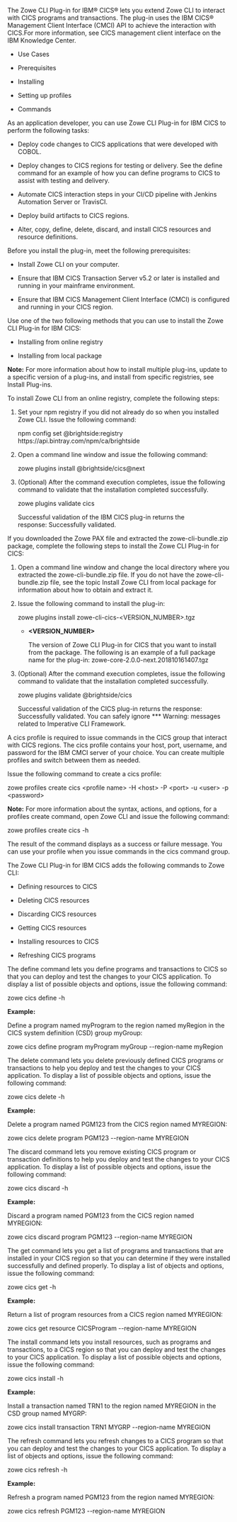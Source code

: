 <?xml version="1.0" encoding="UTF-8"?><?workdir /opt/dita-ot/out/.tmp?><?workdir-uri file:/opt/dita-ot/out/.tmp/?><?path2project ../?><?path2project-uri ../?><?path2rootmap-uri ../?><topic xmlns:ditaarch="http://dita.oasis-open.org/architecture/2005/" xmlns:dita-ot="http://dita-ot.sourceforge.net/ns/201007/dita-ot" class="- topic/topic " ditaarch:DITAArchVersion="1.2" domains="(topic hi-d) (topic ut-d) (topic indexing-d) (topic hazard-d) (topic abbrev-d) (topic pr-d) (topic sw-d) (topic ui-d)" id="zowe-cli-plug-in-for-ibm-cics" xtrf="file:/opt/dita-ot/data/user-guide/cli-cicsplugin.md" xtrc="topic:1;182:3"><title class="- topic/title " xtrf="file:/opt/dita-ot/data/user-guide/cli-cicsplugin.md" xtrc="title:1;182:3">Zowe CLI Plug-in for IBM CICS</title><body class="- topic/body " xtrf="file:/opt/dita-ot/data/user-guide/cli-cicsplugin.md" xtrc="body:1;182:3"><p class="- topic/p " xtrf="file:/opt/dita-ot/data/user-guide/cli-cicsplugin.md" xtrc="p:1;182:3">The Zowe CLI Plug-in for IBM® CICS® lets you extend Zowe CLI to interact with CICS programs and transactions. The plug-in uses the IBM CICS® Management Client Interface (CMCI) API to achieve the interaction with CICS.For more information, see <xref class="- topic/xref " href="https://www.ibm.com/support/knowledgecenter/en/SSGMCP_5.3.0/com.ibm.cics.ts.clientapi.doc/topics/clientapi_overview.html" format="html" scope="external" xtrf="file:/opt/dita-ot/data/user-guide/cli-cicsplugin.md" xtrc="xref:1;182:3">CICS management client interface</xref> on the IBM Knowledge Center.</p><ul class="- topic/ul " xtrf="file:/opt/dita-ot/data/user-guide/cli-cicsplugin.md" xtrc="ul:1;182:3"><li class="- topic/li " xtrf="file:/opt/dita-ot/data/user-guide/cli-cicsplugin.md" xtrc="li:1;182:3"><p class="- topic/p " xtrf="file:/opt/dita-ot/data/user-guide/cli-cicsplugin.md" xtrc="p:2;182:3"><xref class="- topic/xref " href="#use-cases" dita-ot:orig-format="html" format="dita" xtrf="file:/opt/dita-ot/data/user-guide/cli-cicsplugin.md" xtrc="xref:2;182:3">Use Cases</xref></p></li><li class="- topic/li " xtrf="file:/opt/dita-ot/data/user-guide/cli-cicsplugin.md" xtrc="li:2;182:3"><p class="- topic/p " xtrf="file:/opt/dita-ot/data/user-guide/cli-cicsplugin.md" xtrc="p:3;182:3"><xref class="- topic/xref " href="#prerequisites" dita-ot:orig-format="html" format="dita" xtrf="file:/opt/dita-ot/data/user-guide/cli-cicsplugin.md" xtrc="xref:3;182:3">Prerequisites</xref></p></li><li class="- topic/li " xtrf="file:/opt/dita-ot/data/user-guide/cli-cicsplugin.md" xtrc="li:3;182:3"><p class="- topic/p " xtrf="file:/opt/dita-ot/data/user-guide/cli-cicsplugin.md" xtrc="p:4;182:3"><xref class="- topic/xref " href="#installing" dita-ot:orig-format="html" format="dita" xtrf="file:/opt/dita-ot/data/user-guide/cli-cicsplugin.md" xtrc="xref:4;182:3">Installing</xref></p></li><li class="- topic/li " xtrf="file:/opt/dita-ot/data/user-guide/cli-cicsplugin.md" xtrc="li:4;182:3"><p class="- topic/p " xtrf="file:/opt/dita-ot/data/user-guide/cli-cicsplugin.md" xtrc="p:5;182:3"><xref class="- topic/xref " href="#setting-up-profiles" dita-ot:orig-format="html" format="dita" xtrf="file:/opt/dita-ot/data/user-guide/cli-cicsplugin.md" xtrc="xref:5;182:3">Setting up profiles</xref></p></li><li class="- topic/li " xtrf="file:/opt/dita-ot/data/user-guide/cli-cicsplugin.md" xtrc="li:5;182:3"><p class="- topic/p " xtrf="file:/opt/dita-ot/data/user-guide/cli-cicsplugin.md" xtrc="p:6;182:3"><xref class="- topic/xref " href="#commands" dita-ot:orig-format="html" format="dita" xtrf="file:/opt/dita-ot/data/user-guide/cli-cicsplugin.md" xtrc="xref:6;182:3">Commands</xref></p></li></ul></body><topic class="- topic/topic " ditaarch:DITAArchVersion="1.2" domains="(topic hi-d) (topic ut-d) (topic indexing-d) (topic hazard-d) (topic abbrev-d) (topic pr-d) (topic sw-d) (topic ui-d)" id="use-cases" xtrf="file:/opt/dita-ot/data/user-guide/cli-cicsplugin.md" xtrc="topic:2;182:3"><title class="- topic/title " xtrf="file:/opt/dita-ot/data/user-guide/cli-cicsplugin.md" xtrc="title:2;182:3">Use cases</title><body class="- topic/body " xtrf="file:/opt/dita-ot/data/user-guide/cli-cicsplugin.md" xtrc="body:2;182:3"><p class="- topic/p " xtrf="file:/opt/dita-ot/data/user-guide/cli-cicsplugin.md" xtrc="p:7;182:3">As an application developer, you can use Zowe CLI Plug-in for IBM CICS to perform the following tasks:</p><ul class="- topic/ul " xtrf="file:/opt/dita-ot/data/user-guide/cli-cicsplugin.md" xtrc="ul:2;182:3"><li class="- topic/li " xtrf="file:/opt/dita-ot/data/user-guide/cli-cicsplugin.md" xtrc="li:6;182:3"><p class="- topic/p " xtrf="file:/opt/dita-ot/data/user-guide/cli-cicsplugin.md" xtrc="p:8;182:3">Deploy code changes to CICS applications that were developed with COBOL. </p></li><li class="- topic/li " xtrf="file:/opt/dita-ot/data/user-guide/cli-cicsplugin.md" xtrc="li:7;182:3"><p class="- topic/p " xtrf="file:/opt/dita-ot/data/user-guide/cli-cicsplugin.md" xtrc="p:9;182:3">Deploy changes to CICS regions for testing or delivery. See the <xref class="- topic/xref " href="#defining-resources-to-cics" dita-ot:orig-format="html" format="dita" xtrf="file:/opt/dita-ot/data/user-guide/cli-cicsplugin.md" xtrc="xref:7;182:3">define command</xref> for an example of how you can define programs to CICS to assist with testing and delivery. </p></li><li class="- topic/li " xtrf="file:/opt/dita-ot/data/user-guide/cli-cicsplugin.md" xtrc="li:8;182:3"><p class="- topic/p " xtrf="file:/opt/dita-ot/data/user-guide/cli-cicsplugin.md" xtrc="p:10;182:3">Automate CICS interaction steps in your CI/CD pipeline with Jenkins Automation Server or TravisCI.</p></li><li class="- topic/li " xtrf="file:/opt/dita-ot/data/user-guide/cli-cicsplugin.md" xtrc="li:9;182:3"><p class="- topic/p " xtrf="file:/opt/dita-ot/data/user-guide/cli-cicsplugin.md" xtrc="p:11;182:3">Deploy build artifacts to CICS regions.</p></li><li class="- topic/li " xtrf="file:/opt/dita-ot/data/user-guide/cli-cicsplugin.md" xtrc="li:10;182:3"><p class="- topic/p " xtrf="file:/opt/dita-ot/data/user-guide/cli-cicsplugin.md" xtrc="p:12;182:3">Alter, copy, define, delete, discard, and install CICS resources and resource definitions. </p></li></ul></body></topic><topic class="- topic/topic " ditaarch:DITAArchVersion="1.2" domains="(topic hi-d) (topic ut-d) (topic indexing-d) (topic hazard-d) (topic abbrev-d) (topic pr-d) (topic sw-d) (topic ui-d)" id="prerequisites" xtrf="file:/opt/dita-ot/data/user-guide/cli-cicsplugin.md" xtrc="topic:3;182:3"><title class="- topic/title " xtrf="file:/opt/dita-ot/data/user-guide/cli-cicsplugin.md" xtrc="title:3;182:3">Prerequisites</title><body class="- topic/body " xtrf="file:/opt/dita-ot/data/user-guide/cli-cicsplugin.md" xtrc="body:3;182:3"><p class="- topic/p " xtrf="file:/opt/dita-ot/data/user-guide/cli-cicsplugin.md" xtrc="p:13;182:3">Before you install the plug-in, meet the following prerequisites:</p><ul class="- topic/ul " xtrf="file:/opt/dita-ot/data/user-guide/cli-cicsplugin.md" xtrc="ul:3;182:3"><li class="- topic/li " xtrf="file:/opt/dita-ot/data/user-guide/cli-cicsplugin.md" xtrc="li:11;182:3"><p class="- topic/p " xtrf="file:/opt/dita-ot/data/user-guide/cli-cicsplugin.md" xtrc="p:14;182:3"><xref class="- topic/xref " href="3c5639783a4a2573d79d3f8de6929684303817ff.md" dita-ot:orig-format="markdown" format="dita" xtrf="file:/opt/dita-ot/data/user-guide/cli-cicsplugin.md" xtrc="xref:8;182:3">Install Zowe CLI</xref> on your computer.</p></li><li class="- topic/li " xtrf="file:/opt/dita-ot/data/user-guide/cli-cicsplugin.md" xtrc="li:12;182:3"><p class="- topic/p " xtrf="file:/opt/dita-ot/data/user-guide/cli-cicsplugin.md" xtrc="p:15;182:3">Ensure that <xref class="- topic/xref " href="https://www.ibm.com/support/knowledgecenter/en/SSGMCP_5.2.0/com.ibm.cics.ts.home.doc/welcomePage/welcomePage.html" format="html" scope="external" xtrf="file:/opt/dita-ot/data/user-guide/cli-cicsplugin.md" xtrc="xref:9;182:3">IBM CICS Transaction Server v5.2</xref> or later is installed and running in your mainframe environment.</p></li><li class="- topic/li " xtrf="file:/opt/dita-ot/data/user-guide/cli-cicsplugin.md" xtrc="li:13;182:3"><p class="- topic/p " xtrf="file:/opt/dita-ot/data/user-guide/cli-cicsplugin.md" xtrc="p:16;182:3">Ensure that <xref class="- topic/xref " href="https://www.ibm.com/support/knowledgecenter/en/SSGMCP_5.2.0/com.ibm.cics.ts.clientapi.doc/topics/clientapi_overview.html" format="html" scope="external" xtrf="file:/opt/dita-ot/data/user-guide/cli-cicsplugin.md" xtrc="xref:10;182:3">IBM CICS Management Client Interface (CMCI)</xref> is configured and running in your CICS region.</p></li></ul></body></topic><topic class="- topic/topic " ditaarch:DITAArchVersion="1.2" domains="(topic hi-d) (topic ut-d) (topic indexing-d) (topic hazard-d) (topic abbrev-d) (topic pr-d) (topic sw-d) (topic ui-d)" id="installing" xtrf="file:/opt/dita-ot/data/user-guide/cli-cicsplugin.md" xtrc="topic:4;182:3"><title class="- topic/title " xtrf="file:/opt/dita-ot/data/user-guide/cli-cicsplugin.md" xtrc="title:4;182:3">Installing</title><body class="- topic/body " xtrf="file:/opt/dita-ot/data/user-guide/cli-cicsplugin.md" xtrc="body:4;182:3"><p class="- topic/p " xtrf="file:/opt/dita-ot/data/user-guide/cli-cicsplugin.md" xtrc="p:17;182:3">Use one of the two following methods that you can use to install the Zowe CLI Plug-in for IBM CICS:</p><ul class="- topic/ul " xtrf="file:/opt/dita-ot/data/user-guide/cli-cicsplugin.md" xtrc="ul:4;182:3"><li class="- topic/li " xtrf="file:/opt/dita-ot/data/user-guide/cli-cicsplugin.md" xtrc="li:14;182:3"><p class="- topic/p " xtrf="file:/opt/dita-ot/data/user-guide/cli-cicsplugin.md" xtrc="p:18;182:3"><xref class="- topic/xref " href="#installing-from-online-registry" dita-ot:orig-format="html" format="dita" xtrf="file:/opt/dita-ot/data/user-guide/cli-cicsplugin.md" xtrc="xref:11;182:3">Installing from online registry</xref></p></li><li class="- topic/li " xtrf="file:/opt/dita-ot/data/user-guide/cli-cicsplugin.md" xtrc="li:15;182:3"><p class="- topic/p " xtrf="file:/opt/dita-ot/data/user-guide/cli-cicsplugin.md" xtrc="p:19;182:3"><xref class="- topic/xref " href="#installing-from-local-package" dita-ot:orig-format="html" format="dita" xtrf="file:/opt/dita-ot/data/user-guide/cli-cicsplugin.md" xtrc="xref:12;182:3">Installing from local package</xref></p></li></ul><p class="- topic/p " xtrf="file:/opt/dita-ot/data/user-guide/cli-cicsplugin.md" xtrc="p:20;182:3"><b class="+ topic/ph hi-d/b " xtrf="file:/opt/dita-ot/data/user-guide/cli-cicsplugin.md" xtrc="b:1;182:3">Note:</b> For more information about how to install multiple plug-ins, update to a specific version of a plug-ins, and install from specific registries, see <xref class="- topic/xref " href="1a6c3f0d9fa63ea1a1cf6e1213445ad34ae850b4.md" dita-ot:orig-format="markdown" format="dita" xtrf="file:/opt/dita-ot/data/user-guide/cli-cicsplugin.md" xtrc="xref:13;182:3">Install Plug-ins</xref>.</p></body><topic class="- topic/topic " ditaarch:DITAArchVersion="1.2" domains="(topic hi-d) (topic ut-d) (topic indexing-d) (topic hazard-d) (topic abbrev-d) (topic pr-d) (topic sw-d) (topic ui-d)" id="installing-from-online-registry" xtrf="file:/opt/dita-ot/data/user-guide/cli-cicsplugin.md" xtrc="topic:5;182:3"><title class="- topic/title " xtrf="file:/opt/dita-ot/data/user-guide/cli-cicsplugin.md" xtrc="title:5;182:3">Installing from online registry</title><body class="- topic/body " xtrf="file:/opt/dita-ot/data/user-guide/cli-cicsplugin.md" xtrc="body:5;182:3"><p class="- topic/p " xtrf="file:/opt/dita-ot/data/user-guide/cli-cicsplugin.md" xtrc="p:21;182:3">To install Zowe CLI from an online registry, complete the following steps:</p><ol class="- topic/ol " xtrf="file:/opt/dita-ot/data/user-guide/cli-cicsplugin.md" xtrc="ol:1;182:3"><li class="- topic/li " xtrf="file:/opt/dita-ot/data/user-guide/cli-cicsplugin.md" xtrc="li:16;182:3"><p class="- topic/p " xtrf="file:/opt/dita-ot/data/user-guide/cli-cicsplugin.md" xtrc="p:22;182:3">Set your npm registry if you did not already do so when you installed Zowe CLI. Issue the following command:</p><codeblock class="+ topic/pre pr-d/codeblock " xml:space="preserve" xtrf="file:/opt/dita-ot/data/user-guide/cli-cicsplugin.md" xtrc="codeblock:1;182:3">npm config set @brightside:registry https://api.bintray.com/npm/ca/brightside</codeblock></li><li class="- topic/li " xtrf="file:/opt/dita-ot/data/user-guide/cli-cicsplugin.md" xtrc="li:17;182:3"><p class="- topic/p " xtrf="file:/opt/dita-ot/data/user-guide/cli-cicsplugin.md" xtrc="p:23;182:3">Open a command line window and issue the following command:</p><codeblock class="+ topic/pre pr-d/codeblock " xml:space="preserve" xtrf="file:/opt/dita-ot/data/user-guide/cli-cicsplugin.md" xtrc="codeblock:2;182:3">zowe plugins install @brightside/cics@next</codeblock></li><li class="- topic/li " xtrf="file:/opt/dita-ot/data/user-guide/cli-cicsplugin.md" xtrc="li:18;182:3"><p class="- topic/p " xtrf="file:/opt/dita-ot/data/user-guide/cli-cicsplugin.md" xtrc="p:24;182:3">(Optional) After the command execution completes, issue the following command to validate that the installation completed successfully.</p><codeblock class="+ topic/pre pr-d/codeblock " xml:space="preserve" xtrf="file:/opt/dita-ot/data/user-guide/cli-cicsplugin.md" xtrc="codeblock:3;182:3">zowe plugins validate cics</codeblock><p class="- topic/p " xtrf="file:/opt/dita-ot/data/user-guide/cli-cicsplugin.md" xtrc="p:25;182:3">Successful validation of the IBM CICS plug-in returns the response: <codeph class="+ topic/ph pr-d/codeph " xtrf="file:/opt/dita-ot/data/user-guide/cli-cicsplugin.md" xtrc="codeph:1;182:3">Successfully validated</codeph>.</p></li></ol></body></topic><topic class="- topic/topic " ditaarch:DITAArchVersion="1.2" domains="(topic hi-d) (topic ut-d) (topic indexing-d) (topic hazard-d) (topic abbrev-d) (topic pr-d) (topic sw-d) (topic ui-d)" id="installing-from-local-package" xtrf="file:/opt/dita-ot/data/user-guide/cli-cicsplugin.md" xtrc="topic:6;182:3"><title class="- topic/title " xtrf="file:/opt/dita-ot/data/user-guide/cli-cicsplugin.md" xtrc="title:6;182:3">Installing from local package</title><body class="- topic/body " xtrf="file:/opt/dita-ot/data/user-guide/cli-cicsplugin.md" xtrc="body:6;182:3"><p class="- topic/p " xtrf="file:/opt/dita-ot/data/user-guide/cli-cicsplugin.md" xtrc="p:26;182:3">If you downloaded the Zowe PAX file and extracted the <codeph class="+ topic/ph pr-d/codeph " xtrf="file:/opt/dita-ot/data/user-guide/cli-cicsplugin.md" xtrc="codeph:2;182:3">zowe-cli-bundle.zip</codeph> package, complete the following steps to install the Zowe CLI Plug-in for CICS:</p><ol class="- topic/ol " xtrf="file:/opt/dita-ot/data/user-guide/cli-cicsplugin.md" xtrc="ol:2;182:3"><li class="- topic/li " xtrf="file:/opt/dita-ot/data/user-guide/cli-cicsplugin.md" xtrc="li:19;182:3"><p class="- topic/p " xtrf="file:/opt/dita-ot/data/user-guide/cli-cicsplugin.md" xtrc="p:27;182:3">Open a command line window and change the local directory where you extracted the <codeph class="+ topic/ph pr-d/codeph " xtrf="file:/opt/dita-ot/data/user-guide/cli-cicsplugin.md" xtrc="codeph:3;182:3">zowe-cli-bundle.zip</codeph> file. If you do not have the <codeph class="+ topic/ph pr-d/codeph " xtrf="file:/opt/dita-ot/data/user-guide/cli-cicsplugin.md" xtrc="codeph:4;182:3">zowe-cli-bundle.zip</codeph> file, see the topic <xref class="- topic/xref " href="3c5639783a4a2573d79d3f8de6929684303817ff.md#installing-zowe-cli-from-local-package" dita-ot:orig-format="markdown" format="dita" xtrf="file:/opt/dita-ot/data/user-guide/cli-cicsplugin.md" xtrc="xref:14;182:3">Install Zowe CLI from local package</xref> for information about how to obtain and extract it.</p></li><li class="- topic/li " xtrf="file:/opt/dita-ot/data/user-guide/cli-cicsplugin.md" xtrc="li:20;182:3"><p class="- topic/p " xtrf="file:/opt/dita-ot/data/user-guide/cli-cicsplugin.md" xtrc="p:28;182:3">Issue the following command to install the plug-in:</p><codeblock class="+ topic/pre pr-d/codeblock " xml:space="preserve" xtrf="file:/opt/dita-ot/data/user-guide/cli-cicsplugin.md" xtrc="codeblock:4;182:3">zowe plugins install zowe-cli-cics-&lt;VERSION_NUMBER&gt;.tgz</codeblock><ul class="- topic/ul " xtrf="file:/opt/dita-ot/data/user-guide/cli-cicsplugin.md" xtrc="ul:5;182:3"><li class="- topic/li " xtrf="file:/opt/dita-ot/data/user-guide/cli-cicsplugin.md" xtrc="li:21;182:3"><p class="- topic/p " xtrf="file:/opt/dita-ot/data/user-guide/cli-cicsplugin.md" xtrc="p:29;182:3"><b class="+ topic/ph hi-d/b " xtrf="file:/opt/dita-ot/data/user-guide/cli-cicsplugin.md" xtrc="b:2;182:3">&lt;VERSION_NUMBER&gt;</b></p><p class="- topic/p " xtrf="file:/opt/dita-ot/data/user-guide/cli-cicsplugin.md" xtrc="p:30;182:3">The version of Zowe CLI Plug-in for CICS that you want to install from the package. The following is an example of a full package name for the plug-in: <codeph class="+ topic/ph pr-d/codeph " xtrf="file:/opt/dita-ot/data/user-guide/cli-cicsplugin.md" xtrc="codeph:5;182:3">zowe-core-2.0.0-next.201810161407.tgz</codeph></p></li></ul></li><li class="- topic/li " xtrf="file:/opt/dita-ot/data/user-guide/cli-cicsplugin.md" xtrc="li:22;182:3"><p class="- topic/p " xtrf="file:/opt/dita-ot/data/user-guide/cli-cicsplugin.md" xtrc="p:31;182:3">(Optional) After the command execution completes, issue the following command to validate that the installation completed successfully.</p><codeblock class="+ topic/pre pr-d/codeblock " xml:space="preserve" xtrf="file:/opt/dita-ot/data/user-guide/cli-cicsplugin.md" xtrc="codeblock:5;182:3">zowe plugins validate @brightside/cics</codeblock><p class="- topic/p " xtrf="file:/opt/dita-ot/data/user-guide/cli-cicsplugin.md" xtrc="p:32;182:3">Successful validation of the CICS plug-in returns the response: <codeph class="+ topic/ph pr-d/codeph " xtrf="file:/opt/dita-ot/data/user-guide/cli-cicsplugin.md" xtrc="codeph:6;182:3">Successfully validated</codeph>. You can safely ignore <codeph class="+ topic/ph pr-d/codeph " xtrf="file:/opt/dita-ot/data/user-guide/cli-cicsplugin.md" xtrc="codeph:7;182:3">*** Warning:</codeph> messages related to Imperative CLI Framework.</p></li></ol></body></topic></topic><topic class="- topic/topic " ditaarch:DITAArchVersion="1.2" domains="(topic hi-d) (topic ut-d) (topic indexing-d) (topic hazard-d) (topic abbrev-d) (topic pr-d) (topic sw-d) (topic ui-d)" id="setting-up-profiles" xtrf="file:/opt/dita-ot/data/user-guide/cli-cicsplugin.md" xtrc="topic:7;182:3"><title class="- topic/title " xtrf="file:/opt/dita-ot/data/user-guide/cli-cicsplugin.md" xtrc="title:7;182:3">Setting up profiles</title><body class="- topic/body " xtrf="file:/opt/dita-ot/data/user-guide/cli-cicsplugin.md" xtrc="body:7;182:3"><p class="- topic/p " xtrf="file:/opt/dita-ot/data/user-guide/cli-cicsplugin.md" xtrc="p:33;182:3">A <codeph class="+ topic/ph pr-d/codeph " xtrf="file:/opt/dita-ot/data/user-guide/cli-cicsplugin.md" xtrc="codeph:8;182:3">cics</codeph> profile is required to issue commands in the CICS group that interact with CICS regions. The <codeph class="+ topic/ph pr-d/codeph " xtrf="file:/opt/dita-ot/data/user-guide/cli-cicsplugin.md" xtrc="codeph:9;182:3">cics</codeph> profile contains your host, port, username, and password for the IBM CMCI server of your choice. You can create multiple profiles and switch between them as needed.</p><p class="- topic/p " xtrf="file:/opt/dita-ot/data/user-guide/cli-cicsplugin.md" xtrc="p:34;182:3">Issue the following command to create a cics profile: </p><codeblock class="+ topic/pre pr-d/codeblock " xml:space="preserve" xtrf="file:/opt/dita-ot/data/user-guide/cli-cicsplugin.md" xtrc="codeblock:6;182:3">zowe profiles create cics &lt;profile name&gt; -H &lt;host&gt; -P &lt;port&gt; -u &lt;user&gt; -p &lt;password&gt;</codeblock><p class="- topic/p " xtrf="file:/opt/dita-ot/data/user-guide/cli-cicsplugin.md" xtrc="p:35;182:3"><b class="+ topic/ph hi-d/b " xtrf="file:/opt/dita-ot/data/user-guide/cli-cicsplugin.md" xtrc="b:3;182:3">Note:</b> For more information about the<codeph class="+ topic/ph pr-d/codeph " xtrf="file:/opt/dita-ot/data/user-guide/cli-cicsplugin.md" xtrc="codeph:10;182:3"> </codeph>syntax, actions, and options, for a <codeph class="+ topic/ph pr-d/codeph " xtrf="file:/opt/dita-ot/data/user-guide/cli-cicsplugin.md" xtrc="codeph:11;182:3">profiles create</codeph> command, open Zowe CLI and issue the following command:</p><codeblock class="+ topic/pre pr-d/codeblock " xml:space="preserve" xtrf="file:/opt/dita-ot/data/user-guide/cli-cicsplugin.md" xtrc="codeblock:7;182:3">zowe profiles create cics -h</codeblock><p class="- topic/p " xtrf="file:/opt/dita-ot/data/user-guide/cli-cicsplugin.md" xtrc="p:36;182:3">The result of the command displays as a success or failure message. You can use your profile when you issue commands in the <codeph class="+ topic/ph pr-d/codeph " xtrf="file:/opt/dita-ot/data/user-guide/cli-cicsplugin.md" xtrc="codeph:12;182:3">cics</codeph> command group.</p></body></topic><topic class="- topic/topic " ditaarch:DITAArchVersion="1.2" domains="(topic hi-d) (topic ut-d) (topic indexing-d) (topic hazard-d) (topic abbrev-d) (topic pr-d) (topic sw-d) (topic ui-d)" id="commands" xtrf="file:/opt/dita-ot/data/user-guide/cli-cicsplugin.md" xtrc="topic:8;182:3"><title class="- topic/title " xtrf="file:/opt/dita-ot/data/user-guide/cli-cicsplugin.md" xtrc="title:8;182:3">Commands</title><body class="- topic/body " xtrf="file:/opt/dita-ot/data/user-guide/cli-cicsplugin.md" xtrc="body:8;182:3"><p class="- topic/p " xtrf="file:/opt/dita-ot/data/user-guide/cli-cicsplugin.md" xtrc="p:37;182:3">The Zowe CLI Plug-in for IBM CICS adds the following commands to Zowe CLI:</p><ul class="- topic/ul " xtrf="file:/opt/dita-ot/data/user-guide/cli-cicsplugin.md" xtrc="ul:6;182:3"><li class="- topic/li " xtrf="file:/opt/dita-ot/data/user-guide/cli-cicsplugin.md" xtrc="li:23;182:3"><p class="- topic/p " xtrf="file:/opt/dita-ot/data/user-guide/cli-cicsplugin.md" xtrc="p:38;182:3"><xref class="- topic/xref " href="#defining-resources-to-cics" dita-ot:orig-format="html" format="dita" xtrf="file:/opt/dita-ot/data/user-guide/cli-cicsplugin.md" xtrc="xref:15;182:3">Defining resources to CICS</xref></p></li><li class="- topic/li " xtrf="file:/opt/dita-ot/data/user-guide/cli-cicsplugin.md" xtrc="li:24;182:3"><p class="- topic/p " xtrf="file:/opt/dita-ot/data/user-guide/cli-cicsplugin.md" xtrc="p:39;182:3"><xref class="- topic/xref " href="#deleting-cics-resources" dita-ot:orig-format="html" format="dita" xtrf="file:/opt/dita-ot/data/user-guide/cli-cicsplugin.md" xtrc="xref:16;182:3">Deleting CICS resources</xref></p></li><li class="- topic/li " xtrf="file:/opt/dita-ot/data/user-guide/cli-cicsplugin.md" xtrc="li:25;182:3"><p class="- topic/p " xtrf="file:/opt/dita-ot/data/user-guide/cli-cicsplugin.md" xtrc="p:40;182:3"><xref class="- topic/xref " href="#discarding-cics-resources" dita-ot:orig-format="html" format="dita" xtrf="file:/opt/dita-ot/data/user-guide/cli-cicsplugin.md" xtrc="xref:17;182:3">Discarding CICS resources</xref></p></li><li class="- topic/li " xtrf="file:/opt/dita-ot/data/user-guide/cli-cicsplugin.md" xtrc="li:26;182:3"><p class="- topic/p " xtrf="file:/opt/dita-ot/data/user-guide/cli-cicsplugin.md" xtrc="p:41;182:3"><xref class="- topic/xref " href="#get-cics-resources" dita-ot:orig-format="html" format="dita" xtrf="file:/opt/dita-ot/data/user-guide/cli-cicsplugin.md" xtrc="xref:18;182:3">Getting CICS resources</xref></p></li><li class="- topic/li " xtrf="file:/opt/dita-ot/data/user-guide/cli-cicsplugin.md" xtrc="li:27;182:3"><p class="- topic/p " xtrf="file:/opt/dita-ot/data/user-guide/cli-cicsplugin.md" xtrc="p:42;182:3"><xref class="- topic/xref " href="#installing-resources-to-cics" dita-ot:orig-format="html" format="dita" xtrf="file:/opt/dita-ot/data/user-guide/cli-cicsplugin.md" xtrc="xref:19;182:3">Installing resources to CICS</xref></p></li><li class="- topic/li " xtrf="file:/opt/dita-ot/data/user-guide/cli-cicsplugin.md" xtrc="li:28;182:3"><p class="- topic/p " xtrf="file:/opt/dita-ot/data/user-guide/cli-cicsplugin.md" xtrc="p:43;182:3"><xref class="- topic/xref " href="#refreshing-cics-programs" dita-ot:orig-format="html" format="dita" xtrf="file:/opt/dita-ot/data/user-guide/cli-cicsplugin.md" xtrc="xref:20;182:3">Refreshing CICS programs</xref></p></li></ul></body><topic class="- topic/topic " ditaarch:DITAArchVersion="1.2" domains="(topic hi-d) (topic ut-d) (topic indexing-d) (topic hazard-d) (topic abbrev-d) (topic pr-d) (topic sw-d) (topic ui-d)" id="defining-resources-to-cics" xtrf="file:/opt/dita-ot/data/user-guide/cli-cicsplugin.md" xtrc="topic:9;182:3"><title class="- topic/title " xtrf="file:/opt/dita-ot/data/user-guide/cli-cicsplugin.md" xtrc="title:9;182:3">Defining resources to CICS</title><body class="- topic/body " xtrf="file:/opt/dita-ot/data/user-guide/cli-cicsplugin.md" xtrc="body:9;182:3"><p class="- topic/p " xtrf="file:/opt/dita-ot/data/user-guide/cli-cicsplugin.md" xtrc="p:44;182:3">The define command lets you define programs and transactions to CICS so that you can deploy and test the changes to your CICS application. To display a list of possible objects and options, issue the following command:</p><codeblock class="+ topic/pre pr-d/codeblock " xml:space="preserve" xtrf="file:/opt/dita-ot/data/user-guide/cli-cicsplugin.md" xtrc="codeblock:8;182:3">zowe cics define -h</codeblock><p class="- topic/p " xtrf="file:/opt/dita-ot/data/user-guide/cli-cicsplugin.md" xtrc="p:45;182:3"><b class="+ topic/ph hi-d/b " xtrf="file:/opt/dita-ot/data/user-guide/cli-cicsplugin.md" xtrc="b:4;182:3">Example:</b></p><p class="- topic/p " xtrf="file:/opt/dita-ot/data/user-guide/cli-cicsplugin.md" xtrc="p:46;182:3">Define a program named <codeph class="+ topic/ph pr-d/codeph " xtrf="file:/opt/dita-ot/data/user-guide/cli-cicsplugin.md" xtrc="codeph:13;182:3">myProgram</codeph> to the region named <codeph class="+ topic/ph pr-d/codeph " xtrf="file:/opt/dita-ot/data/user-guide/cli-cicsplugin.md" xtrc="codeph:14;182:3">myRegion</codeph> in the CICS system definition (CSD) group <codeph class="+ topic/ph pr-d/codeph " xtrf="file:/opt/dita-ot/data/user-guide/cli-cicsplugin.md" xtrc="codeph:15;182:3">myGroup:</codeph></p><codeblock class="+ topic/pre pr-d/codeblock " xml:space="preserve" xtrf="file:/opt/dita-ot/data/user-guide/cli-cicsplugin.md" xtrc="codeblock:9;182:3">zowe cics define program myProgram myGroup --region-name myRegion</codeblock></body></topic><topic class="- topic/topic " ditaarch:DITAArchVersion="1.2" domains="(topic hi-d) (topic ut-d) (topic indexing-d) (topic hazard-d) (topic abbrev-d) (topic pr-d) (topic sw-d) (topic ui-d)" id="deleting-cics-resources" xtrf="file:/opt/dita-ot/data/user-guide/cli-cicsplugin.md" xtrc="topic:10;182:3"><title class="- topic/title " xtrf="file:/opt/dita-ot/data/user-guide/cli-cicsplugin.md" xtrc="title:10;182:3">Deleting CICS resources</title><body class="- topic/body " xtrf="file:/opt/dita-ot/data/user-guide/cli-cicsplugin.md" xtrc="body:10;182:3"><p class="- topic/p " xtrf="file:/opt/dita-ot/data/user-guide/cli-cicsplugin.md" xtrc="p:47;182:3">The delete command lets you delete previously defined CICS programs or transactions to help you deploy and test the changes to your CICS application. To display a list of possible objects and options, issue the following command:</p><codeblock class="+ topic/pre pr-d/codeblock " xml:space="preserve" xtrf="file:/opt/dita-ot/data/user-guide/cli-cicsplugin.md" xtrc="codeblock:10;182:3">zowe cics delete -h</codeblock><p class="- topic/p " xtrf="file:/opt/dita-ot/data/user-guide/cli-cicsplugin.md" xtrc="p:48;182:3"><b class="+ topic/ph hi-d/b " xtrf="file:/opt/dita-ot/data/user-guide/cli-cicsplugin.md" xtrc="b:5;182:3">Example:</b></p><p class="- topic/p " xtrf="file:/opt/dita-ot/data/user-guide/cli-cicsplugin.md" xtrc="p:49;182:3">Delete a program named PGM123 from the CICS region named MYREGION:</p><codeblock class="+ topic/pre pr-d/codeblock " xml:space="preserve" xtrf="file:/opt/dita-ot/data/user-guide/cli-cicsplugin.md" xtrc="codeblock:11;182:3">zowe cics delete program PGM123 --region-name MYREGION</codeblock></body></topic><topic class="- topic/topic " ditaarch:DITAArchVersion="1.2" domains="(topic hi-d) (topic ut-d) (topic indexing-d) (topic hazard-d) (topic abbrev-d) (topic pr-d) (topic sw-d) (topic ui-d)" id="discarding-cics-resources" xtrf="file:/opt/dita-ot/data/user-guide/cli-cicsplugin.md" xtrc="topic:11;182:3"><title class="- topic/title " xtrf="file:/opt/dita-ot/data/user-guide/cli-cicsplugin.md" xtrc="title:11;182:3">Discarding CICS resources</title><body class="- topic/body " xtrf="file:/opt/dita-ot/data/user-guide/cli-cicsplugin.md" xtrc="body:11;182:3"><p class="- topic/p " xtrf="file:/opt/dita-ot/data/user-guide/cli-cicsplugin.md" xtrc="p:50;182:3">The discard command lets you remove existing CICS program or transaction definitions to help you deploy and test the changes to your CICS application. To display a list of possible objects and options, issue the following command:</p><codeblock class="+ topic/pre pr-d/codeblock " xml:space="preserve" xtrf="file:/opt/dita-ot/data/user-guide/cli-cicsplugin.md" xtrc="codeblock:12;182:3">zowe cics discard -h</codeblock><p class="- topic/p " xtrf="file:/opt/dita-ot/data/user-guide/cli-cicsplugin.md" xtrc="p:51;182:3"><b class="+ topic/ph hi-d/b " xtrf="file:/opt/dita-ot/data/user-guide/cli-cicsplugin.md" xtrc="b:6;182:3">Example:</b></p><p class="- topic/p " xtrf="file:/opt/dita-ot/data/user-guide/cli-cicsplugin.md" xtrc="p:52;182:3">Discard a program named PGM123 from the CICS region named MYREGION:</p><codeblock class="+ topic/pre pr-d/codeblock " xml:space="preserve" xtrf="file:/opt/dita-ot/data/user-guide/cli-cicsplugin.md" xtrc="codeblock:13;182:3">zowe cics discard program PGM123 --region-name MYREGION</codeblock></body></topic><topic class="- topic/topic " ditaarch:DITAArchVersion="1.2" domains="(topic hi-d) (topic ut-d) (topic indexing-d) (topic hazard-d) (topic abbrev-d) (topic pr-d) (topic sw-d) (topic ui-d)" id="getting-cics-resources" xtrf="file:/opt/dita-ot/data/user-guide/cli-cicsplugin.md" xtrc="topic:12;182:3"><title class="- topic/title " xtrf="file:/opt/dita-ot/data/user-guide/cli-cicsplugin.md" xtrc="title:12;182:3">Getting CICS resources</title><body class="- topic/body " xtrf="file:/opt/dita-ot/data/user-guide/cli-cicsplugin.md" xtrc="body:12;182:3"><p class="- topic/p " xtrf="file:/opt/dita-ot/data/user-guide/cli-cicsplugin.md" xtrc="p:53;182:3">The get command lets you get a list of programs and transactions that are installed in your CICS region so that you can determine if they were installed successfully and defined properly. To display a list of objects and options, issue the following command:</p><codeblock class="+ topic/pre pr-d/codeblock " xml:space="preserve" xtrf="file:/opt/dita-ot/data/user-guide/cli-cicsplugin.md" xtrc="codeblock:14;182:3">zowe cics get -h</codeblock><p class="- topic/p " xtrf="file:/opt/dita-ot/data/user-guide/cli-cicsplugin.md" xtrc="p:54;182:3"><b class="+ topic/ph hi-d/b " xtrf="file:/opt/dita-ot/data/user-guide/cli-cicsplugin.md" xtrc="b:7;182:3">Example:</b></p><p class="- topic/p " xtrf="file:/opt/dita-ot/data/user-guide/cli-cicsplugin.md" xtrc="p:55;182:3">Return a list of program resources from a CICS region named MYREGION:</p><codeblock class="+ topic/pre pr-d/codeblock " xml:space="preserve" xtrf="file:/opt/dita-ot/data/user-guide/cli-cicsplugin.md" xtrc="codeblock:15;182:3">zowe cics get resource CICSProgram --region-name MYREGION</codeblock></body></topic><topic class="- topic/topic " ditaarch:DITAArchVersion="1.2" domains="(topic hi-d) (topic ut-d) (topic indexing-d) (topic hazard-d) (topic abbrev-d) (topic pr-d) (topic sw-d) (topic ui-d)" id="installing-resources-to-cics" xtrf="file:/opt/dita-ot/data/user-guide/cli-cicsplugin.md" xtrc="topic:13;182:3"><title class="- topic/title " xtrf="file:/opt/dita-ot/data/user-guide/cli-cicsplugin.md" xtrc="title:13;182:3">Installing resources to CICS</title><body class="- topic/body " xtrf="file:/opt/dita-ot/data/user-guide/cli-cicsplugin.md" xtrc="body:13;182:3"><p class="- topic/p " xtrf="file:/opt/dita-ot/data/user-guide/cli-cicsplugin.md" xtrc="p:56;182:3">The install command lets you install resources, such as programs and transactions, to a CICS region so that you can deploy and test the changes to your CICS application. To display a list of possible objects and options, issue the following command:</p><codeblock class="+ topic/pre pr-d/codeblock " xml:space="preserve" xtrf="file:/opt/dita-ot/data/user-guide/cli-cicsplugin.md" xtrc="codeblock:16;182:3">zowe cics install -h</codeblock><p class="- topic/p " xtrf="file:/opt/dita-ot/data/user-guide/cli-cicsplugin.md" xtrc="p:57;182:3"><b class="+ topic/ph hi-d/b " xtrf="file:/opt/dita-ot/data/user-guide/cli-cicsplugin.md" xtrc="b:8;182:3">Example:</b></p><p class="- topic/p " xtrf="file:/opt/dita-ot/data/user-guide/cli-cicsplugin.md" xtrc="p:58;182:3">Install a transaction named TRN1 to the region named MYREGION in the CSD group named MYGRP:</p><codeblock class="+ topic/pre pr-d/codeblock " xml:space="preserve" xtrf="file:/opt/dita-ot/data/user-guide/cli-cicsplugin.md" xtrc="codeblock:17;182:3">zowe cics install transaction TRN1 MYGRP --region-name MYREGION</codeblock></body></topic><topic class="- topic/topic " ditaarch:DITAArchVersion="1.2" domains="(topic hi-d) (topic ut-d) (topic indexing-d) (topic hazard-d) (topic abbrev-d) (topic pr-d) (topic sw-d) (topic ui-d)" id="refreshing-cics-programs" xtrf="file:/opt/dita-ot/data/user-guide/cli-cicsplugin.md" xtrc="topic:14;182:3"><title class="- topic/title " xtrf="file:/opt/dita-ot/data/user-guide/cli-cicsplugin.md" xtrc="title:14;182:3">Refreshing CICS programs</title><body class="- topic/body " xtrf="file:/opt/dita-ot/data/user-guide/cli-cicsplugin.md" xtrc="body:14;182:3"><p class="- topic/p " xtrf="file:/opt/dita-ot/data/user-guide/cli-cicsplugin.md" xtrc="p:59;182:3">The refresh command lets you refresh changes to a CICS program so that you can deploy and test the changes to your CICS application. To display a list of objects and options, issue the following command:</p><codeblock class="+ topic/pre pr-d/codeblock " xml:space="preserve" xtrf="file:/opt/dita-ot/data/user-guide/cli-cicsplugin.md" xtrc="codeblock:18;182:3">zowe cics refresh -h</codeblock><p class="- topic/p " xtrf="file:/opt/dita-ot/data/user-guide/cli-cicsplugin.md" xtrc="p:60;182:3"><b class="+ topic/ph hi-d/b " xtrf="file:/opt/dita-ot/data/user-guide/cli-cicsplugin.md" xtrc="b:9;182:3">Example:</b></p><p class="- topic/p " xtrf="file:/opt/dita-ot/data/user-guide/cli-cicsplugin.md" xtrc="p:61;182:3">Refresh a program named PGM123 from the region named MYREGION:</p><codeblock class="+ topic/pre pr-d/codeblock " xml:space="preserve" xtrf="file:/opt/dita-ot/data/user-guide/cli-cicsplugin.md" xtrc="codeblock:19;182:3">zowe cics refresh PGM123 --region-name MYREGION</codeblock></body></topic></topic></topic>